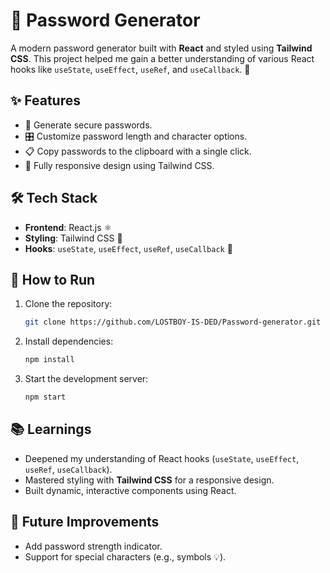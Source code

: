 # 🔐 Password Generator

A modern password generator built with **React** and styled using **Tailwind CSS**. This project helped me gain a better understanding of various React hooks like `useState`, `useEffect`, `useRef`, and `useCallback`. 🧠

## ✨ Features

- 🔑 Generate secure passwords.
- 🎛️ Customize password length and character options.
- 📋 Copy passwords to the clipboard with a single click.
- 📱 Fully responsive design using Tailwind CSS.

## 🛠️ Tech Stack

- **Frontend**: React.js ⚛️
- **Styling**: Tailwind CSS 🎨
- **Hooks**: `useState`, `useEffect`, `useRef`, `useCallback` 🔄

## 🚀 How to Run

1. Clone the repository:

   ```bash
   git clone https://github.com/LOSTBOY-IS-DED/Password-generator.git
   ```

2. Install dependencies:

   ```bash
   npm install
   ```

3. Start the development server:
   ```bash
   npm start
   ```

## 📚 Learnings

- Deepened my understanding of React hooks (`useState`, `useEffect`, `useRef`, `useCallback`).
- Mastered styling with **Tailwind CSS** for a responsive design.
- Built dynamic, interactive components using React.

## 🔮 Future Improvements

- Add password strength indicator.
- Support for special characters (e.g., symbols 💡).
